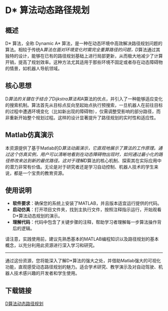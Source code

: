 # D* 算法动态路径规划

## 概述

D* 算法，全称 Dynamic A* 算法，是一种在动态环境中高效解决路径规划问题的算法。相较于传统A*算法在面对环境变化时需完全重算路径的问题，D*算法通过其独特的设计，能够在已有的路径规划基础上进行局部更新，从而极大地减少了计算开销，提高了规划效率。这种方法尤其适用于那些环境不固定或者存在动态障碍物的情景，如机器人导航领域。

## 核心思想

D*算法的关键在于结合了Dijkstra算法和A*算法的优点，并引入了一种能够适应变化的搜索机制。算法首先从目标点反向至起始点执行预搜索，一旦机器人在前往目标的过程中遭遇环境变化（比如新出现的障碍物），仅需调整受影响的部分路径，而非重新开始整个规划过程。这样的设计显著提升了路径规划的实时性和适应性。

## Matlab仿真演示

本资源提供了基于Matlab的D*算法动画演示，它直观地展示了算法的工作原理。通过这个仿真实例，用户可以清晰地看到在动态障碍物出现时，如何通过最小化的路径修改来达到新的最优路径。这对于理解D*算法的核心机制、探索其在实际应用中的潜力非常有价值。无论是对于研究者还是学习自动控制、机器人技术的学生来说，都是一个宝贵的教育资源。

## 使用说明

- **软件要求**：确保您的系统上安装了MATLAB，并且版本适宜运行提供的代码。
- **启动仿真**：打开项目文件夹，找到主执行文件，按照注释指示运行，开始观看D*算法动态规划的演示。
- **理解代码**：代码中包含了关键步骤的注释，帮助学习者理解每一步算法操作背后的逻辑。

请注意，实践使用前，建议先熟悉基本的MATLAB编程知识以及路径规划的基本概念，以充分利用此资源进行深入学习和研究。

---

通过这份资源，您将能深入了解D*算法的强大之处，并借助Matlab强大的可视化功能，直观感受动态路径规划的魅力。适合学术研究、教学演示及对自动驾驶、机器人技术感兴趣的开发者和学生使用。

## 下载链接

[D算法动态路径规划](https://pan.quark.cn/s/c46ff978eaee)